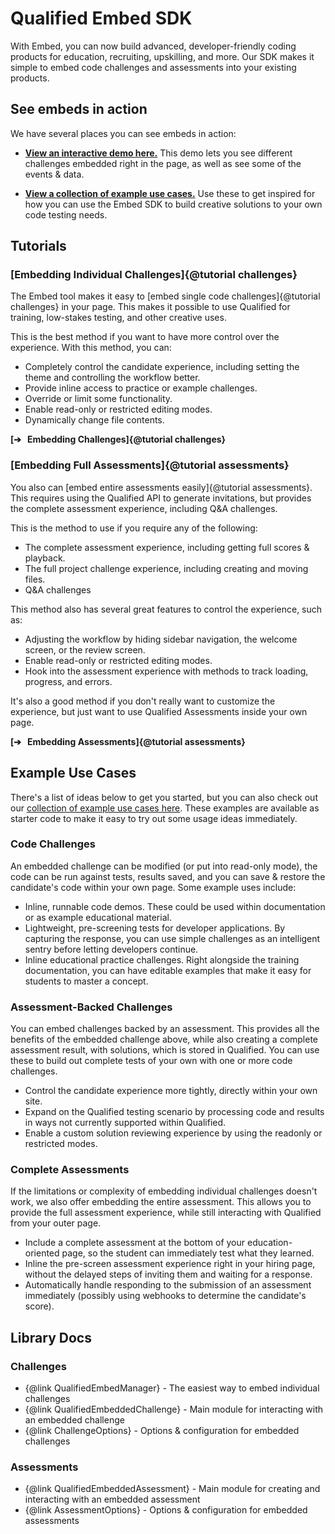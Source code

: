 # Qualified Embed SDK

With Embed, you can now build advanced, developer-friendly coding products for education, recruiting, upskilling, and more. Our SDK makes it simple to embed code challenges and assessments into your existing products.

## See embeds in action

We have several places you can see embeds in action:

- [**View an interactive demo here.**](/embedded) This demo lets you see different challenges embedded right in the page, as well as see some of the events & data.

- [**View a collection of example use cases.**](https://qualified.github.io/embed-demos/) Use these to get inspired for how you can use the Embed SDK to build creative solutions to your own code testing needs.

## Tutorials

### [Embedding Individual Challenges]{@tutorial challenges}

The Embed tool makes it easy to [embed single code challenges]{@tutorial challenges} in your page. This makes it possible to use Qualified for training, low-stakes testing, and other creative uses.

This is the best method if you want to have more control over the experience. With this method, you can:

- Completely control the candidate experience, including setting the theme and controlling the workflow better.
- Provide inline access to practice or example challenges.
- Override or limit some functionality.
- Enable read-only or restricted editing modes.
- Dynamically change file contents.

**[➔ &nbsp; Embedding Challenges]{@tutorial challenges}**

### [Embedding Full Assessments]{@tutorial assessments}

You also can [embed entire assessments easily]{@tutorial assessments}. This requires using the Qualified API to generate invitations, but provides the complete assessment experience, including Q&A challenges.

This is the method to use if you require any of the following:

- The complete assessment experience, including getting full scores & playback.
- The full project challenge experience, including creating and moving files.
- Q&A challenges

This method also has several great features to control the experience, such as:

- Adjusting the workflow by hiding sidebar navigation, the welcome screen, or the review screen.
- Enable read-only or restricted editing modes.
- Hook into the assessment experience with methods to track loading, progress, and errors.

It's also a good method if you don't really want to customize the experience, but just want to use Qualified Assessments inside your own page.

**[➔ &nbsp; Embedding Assessments]{@tutorial assessments}**

## Example Use Cases

There's a list of ideas below to get you started, but you can also check out our [collection of example use cases here](https://qualified.github.io/embed-demos/). These examples are available as starter code to make it easy to try out some usage ideas immediately.

### Code Challenges

An embedded challenge can be modified (or put into read-only mode), the code can be run against tests, results saved, and you can save & restore the candidate's code within your own page. Some example uses include:

- Inline, runnable code demos. These could be used within documentation or as example educational material.
- Lightweight, pre-screening tests for developer applications. By capturing the response, you can use simple challenges as an intelligent sentry before letting developers continue.
- Inline educational practice challenges. Right alongside the training documentation, you can have editable examples that make it easy for students to master a concept.

### Assessment-Backed Challenges

You can embed challenges backed by an assessment. This provides all the benefits of the embedded challenge above, while also creating a complete assessment result, with solutions, which is stored in Qualified. You can use these to build out complete tests of your own with one or more code challenges.

- Control the candidate experience more tightly, directly within your own site.
- Expand on the Qualified testing scenario by processing code and results in ways not currently supported within Qualified.
- Enable a custom solution reviewing experience by using the readonly or restricted modes.

### Complete Assessments

If the limitations or complexity of embedding individual challenges doesn't work, we also offer embedding the entire assessment. This allows you to provide the full assessment experience, while still interacting with Qualified from your outer page.

- Include a complete assessment at the bottom of your education-oriented page, so the student can immediately test what they learned.
- Inline the pre-screen assessment experience right in your hiring page, without the delayed steps of inviting them and waiting for a response.
- Automatically handle responding to the submission of an assessment immediately (possibly using webhooks to determine the candidate's score).

## Library Docs

### Challenges

- {@link QualifiedEmbedManager} - The easiest way to embed individual challenges
- {@link QualifiedEmbeddedChallenge} - Main module for interacting with an embedded challenge
- {@link ChallengeOptions} - Options & configuration for embedded challenges

### Assessments

- {@link QualifiedEmbeddedAssessment} - Main module for creating and interacting with an embedded assessment
- {@link AssessmentOptions} - Options & configuration for embedded assessments
